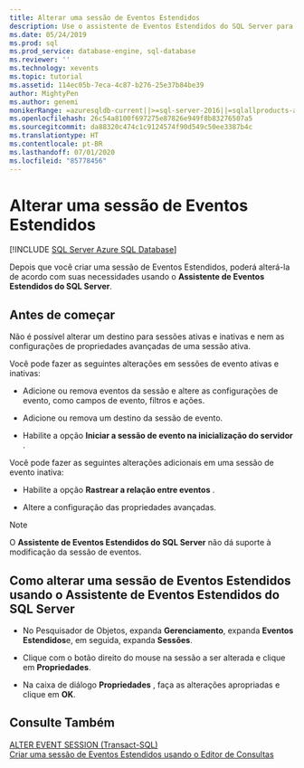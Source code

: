 ```yaml
---
title: Alterar uma sessão de Eventos Estendidos
description: Use o assistente de Eventos Estendidos do SQL Server para alterar uma sessão de Eventos Estendidos. As alterações que você pode fazer dependem de se a sessão está ativa ou inativa.
ms.date: 05/24/2019
ms.prod: sql
ms.prod_service: database-engine, sql-database
ms.reviewer: ''
ms.technology: xevents
ms.topic: tutorial
ms.assetid: 114ec05b-7eca-4c87-b276-25e37b84be39
author: MightyPen
ms.author: genemi
monikerRange: =azuresqldb-current||>=sql-server-2016||=sqlallproducts-allversions||>=sql-server-linux-2017||=azuresqldb-mi-current
ms.openlocfilehash: 26c54a8100f697275e87826e949f8b83276507a5
ms.sourcegitcommit: da88320c474c1c9124574f90d549c50ee3387b4c
ms.translationtype: HT
ms.contentlocale: pt-BR
ms.lasthandoff: 07/01/2020
ms.locfileid: "85778456"
---
```

# <a name="alter-an-extended-events-session"></a>Alterar uma sessão de Eventos Estendidos

[!INCLUDE [SQL Server Azure SQL Database](../../includes/applies-to-version/sql-asdb.md)]

  Depois que você criar uma sessão de Eventos Estendidos, poderá alterá-la de acordo com suas necessidades usando o **Assistente de Eventos Estendidos do SQL Server**.  
  
## <a name="before-you-begin"></a>Antes de começar  
 Não é possível alterar um destino para sessões ativas e inativas e nem as configurações de propriedades avançadas de uma sessão ativa.  
  
 Você pode fazer as seguintes alterações em sessões de evento ativas e inativas:  
  
-   Adicione ou remova eventos da sessão e altere as configurações de evento, como campos de evento, filtros e ações.  
  
-   Adicione ou remova um destino da sessão de evento.  
  
-   Habilite a opção **Iniciar a sessão de evento na inicialização do servidor** .  
  
 Você pode fazer as seguintes alterações adicionais em uma sessão de evento inativa:  
  
-   Habilite a opção **Rastrear a relação entre eventos** .  
  
-   Altere a configuração das propriedades avançadas.  
  
> [!NOTE]  
>  O **Assistente de Eventos Estendidos do SQL Server** não dá suporte à modificação da sessão de eventos.  
  
## <a name="how-to-alter-an-extended-events-session-using-the-sql-server-extended-events-wizard"></a>Como alterar uma sessão de Eventos Estendidos usando o Assistente de Eventos Estendidos do SQL Server  
  
-   No Pesquisador de Objetos, expanda **Gerenciamento**, expanda **Eventos Estendidos**e, em seguida, expanda **Sessões**.  
  
-   Clique com o botão direito do mouse na sessão a ser alterada e clique em **Propriedades**.  
  
-   Na caixa de diálogo **Propriedades** , faça as alterações apropriadas e clique em **OK**.  
  
## <a name="see-also"></a>Consulte Também  
 [ALTER EVENT SESSION &#40;Transact-SQL&#41;](../../t-sql/statements/alter-event-session-transact-sql.md)   
 [Criar uma sessão de Eventos Estendidos usando o Editor de Consultas](quick-start-extended-events-in-sql-server.md)  
  
  
